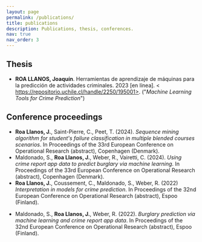 ```yaml
---
layout: page
permalink: /publications/
title: publications
description: Publications, thesis, conferences.
nav: true
nav_order: 3
---
```



## Thesis

- **ROA LLANOS, Joaquín**. Herramientas de aprendizaje de máquinas para la predicción de actividades criminales. 2023 [en línea]. < https://repositorio.uchile.cl/handle/2250/195001>. ("*Machine Learning Tools for Crime Prediction*")


## Conference proceedings
- **Roa Llanos, J.**, Saint-Pierre, C., Peet, T. (2024). *Sequence mining algorithm for student's failure classification in multiple blended courses scenarios*. In Proceedings of the 33rd European Conference on Operational Research (abstract), Copenhagen (Denmark). 
- Maldonado, S., **Roa Llanos, J.**, Weber, R., Vairetti, C. (2024). *Using crime report app data to predict burglary via machine learning*. In Proceedings of the 33rd European Conference on Operational Research (abstract), Copenhagen (Denmark). 
- **Roa Llanos, J.**, Coussement, C., Maldonado, S., Weber, R. (2022) *Interpretation in models for crime prediction*. In Proceedings of the 32nd European Conference on Operational Research (abstract), Espoo (Finland).
 <!-- - J. Roa, K. Coussement, S. Maldonado, R. Weber, Interpretation in Models for Crime Prediction, In Proceedings of the 32nd European Conference on Operational Research (abstract), Espoo (Finland), July 3-6 (2022). -->
- Maldonado, S., **Roa Llanos, J.**, Weber, R. (2022). *Burglary prediction via machine learning and crime report app data*. In Proceedings of the 32nd European Conference on Operational Research (abstract), Espoo (Finland). 

<!-- ## Session chair
- Learning Analytics and other Text Analytics tasks (2024). 33rd European Conference on Operational Research, Copenhagen, Denmark. -->